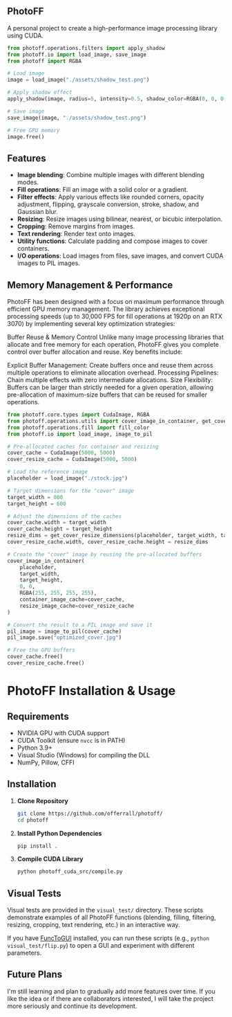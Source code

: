 ## PhotoFF

A personal project to create a high-performance image processing library using CUDA.

```python
from photoff.operations.filters import apply_shadow
from photoff.io import load_image, save_image
from photoff import RGBA

# Load image
image = load_image("./assets/shadow_test.png")

# Apply shadow effect
apply_shadow(image, radius=5, intensity=0.5, shadow_color=RGBA(0, 0, 0, 255))

# Save image
save_image(image, "./assets/shadow_test.png")

# Free GPU memory
image.free()
```

## Features

- **Image blending**: Combine multiple images with different blending modes.
- **Fill operations**: Fill an image with a solid color or a gradient.
- **Filter effects**: Apply various effects like rounded corners, opacity adjustment, flipping, grayscale conversion, stroke, shadow, and Gaussian blur.
- **Resizing**: Resize images using bilinear, nearest, or bicubic interpolation.
- **Cropping**: Remove margins from images.
- **Text rendering**: Render text onto images.
- **Utility functions**: Calculate padding and compose images to cover containers.
- **I/O operations**: Load images from files, save images, and convert CUDA images to PIL images.


## Memory Management & Performance
PhotoFF has been designed with a focus on maximum performance through efficient GPU memory management. The library achieves exceptional processing speeds (up to 30,000 FPS for fill operations at 1920p on an RTX 3070) by implementing several key optimization strategies:

Buffer Reuse & Memory Control
Unlike many image processing libraries that allocate and free memory for each operation, PhotoFF gives you complete control over buffer allocation and reuse. Key benefits include:

Explicit Buffer Management: Create buffers once and reuse them across multiple operations to eliminate allocation overhead.
Processing Pipelines: Chain multiple effects with zero intermediate allocations.
Size Flexibility: Buffers can be larger than strictly needed for a given operation, allowing pre-allocation of maximum-size buffers that can be reused for smaller operations.

```python
from photoff.core.types import CudaImage, RGBA
from photoff.operations.utils import cover_image_in_container, get_cover_resize_dimensions
from photoff.operations.fill import fill_color
from photoff.io import load_image, image_to_pil

# Pre-allocated caches for container and resizing
cover_cache = CudaImage(5000, 5000)
cover_resize_cache = CudaImage(5000, 5000)

# Load the reference image
placeholder = load_image("./stock.jpg")

# Target dimensions for the "cover" image
target_width = 800
target_height = 600

# Adjust the dimensions of the caches
cover_cache.width = target_width
cover_cache.height = target_height
resize_dims = get_cover_resize_dimensions(placeholder, target_width, target_height)
cover_resize_cache.width, cover_resize_cache.height = resize_dims

# Create the "cover" image by reusing the pre-allocated buffers
cover_image_in_container(
    placeholder,
    target_width,
    target_height,
    0, 0,
    RGBA(255, 255, 255, 255),
    container_image_cache=cover_cache,
    resize_image_cache=cover_resize_cache
)

# Convert the result to a PIL image and save it
pil_image = image_to_pil(cover_cache)
pil_image.save("optimized_cover.jpg")

# Free the GPU buffers
cover_cache.free()
cover_resize_cache.free()

```

# PhotoFF Installation & Usage

## Requirements
- NVIDIA GPU with CUDA support
- CUDA Toolkit (ensure `nvcc` is in PATH)
- Python 3.9+
- Visual Studio (Windows) for compiling the DLL
- NumPy, Pillow, CFFI

## Installation
1. **Clone Repository**
   ```bash
   git clone https://github.com/offerrall/photoff/
   cd photoff
   ```
2. **Install Python Dependencies**
   ```bash
   pip install .
   ```
3. **Compile CUDA Library**
   ```bash
   python photoff_cuda_src/compile.py
   ```


## Visual Tests

Visual tests are provided in the `visual_test/` directory. These scripts demonstrate examples of all PhotoFF functions (blending, filling, filtering, resizing, cropping, text rendering, etc.) in an interactive way.

If you have [FuncToGUI](https://github.com/offerrall/FuncToGUI) installed, you can run these scripts (e.g., `python visual_test/flip.py`) to open a GUI and experiment with different parameters.

## Future Plans

I'm still learning and plan to gradually add more features over time. If you like the idea or if there are collaborators interested, I will take the project more seriously and continue its development.
